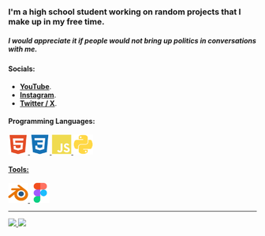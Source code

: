 ### I'm a high school student working on random projects that I make up in my free time.
##### I would appreciate it if people would not bring up politics in conversations with me.

#### Socials:
-  **<a href="https://youtube.com/@wyll.studios" target="__blank">YouTube</a>**.
-  **<a href="#" target="__blank">Instagram</a>**.
-  **<a href="#" target="__blank">Twitter / X</a>**.

#### Programming Languages:
<a href="https://developer.mozilla.org/en-US/docs/Web/HTML" target="_blank" rel="noreferrer"> <img src="https://raw.githubusercontent.com/devicons/devicon/54cfe13ac10eaa1ef817a343ab0a9437eb3c2e08/icons/html5/html5-plain.svg" alt="HTML" width="40" height="40"/>
<a href="https://www.css3.info/" target="_blank" rel="noreferrer"> <img src="https://raw.githubusercontent.com/devicons/devicon/54cfe13ac10eaa1ef817a343ab0a9437eb3c2e08/icons/css3/css3-plain.svg" alt="CSS" width="40" height="40"/>
<a href="https://developer.mozilla.org/en-US/docs/Web/JavaScript" target="_blank" rel="noreferrer"> <img src="https://raw.githubusercontent.com/devicons/devicon/54cfe13ac10eaa1ef817a343ab0a9437eb3c2e08/icons/javascript/javascript-plain.svg" alt="JS" width="40" height="40"/>
<a href="https://www.python.org/" target="_blank" rel="noreferrer"> <img src="https://raw.githubusercontent.com/devicons/devicon/54cfe13ac10eaa1ef817a343ab0a9437eb3c2e08/icons/python/python-plain.svg" alt="Python" width="40" height="40"/>

#### Tools:
<a href="https://blender.org/" target="_blank" rel="noreferrer"> <img src="https://raw.githubusercontent.com/devicons/devicon/54cfe13ac10eaa1ef817a343ab0a9437eb3c2e08/icons/blender/blender-original.svg" alt="Blender" width="40" height="40"/>
<a href="https://figma.com/" target="_blank" rel="noreferrer"> <img src="https://raw.githubusercontent.com/devicons/devicon/54cfe13ac10eaa1ef817a343ab0a9437eb3c2e08/icons/figma/figma-original.svg" alt="Figma" width="40" height="40"/>
****
<div class=Stats>
    <img align-self="center" src="https://github-readme-stats.vercel.app/api/top-langs?username=wyllstudios&show_icons=true&locale=en&layout=compact">
    <img align-self="center" src="https://github-readme-streak-stats.herokuapp.com/?user=wyllstudios&">
</div>
